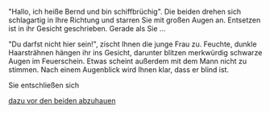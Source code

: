"Hallo, ich heiße Bernd und bin schiffbrüchig". Die beiden drehen sich schlagartig
in Ihre Richtung und starren Sie mit großen Augen an. Entsetzen ist in
ihr Gesicht geschrieben. Gerade als Sie ...

"Du darfst nicht hier sein!", zischt Ihnen die junge Frau zu. Feuchte, dunkle Haarsträhnen hängen
ihr ins Gesicht, darunter blitzen merkwürdig schwarze Augen im Feuerschein. Etwas scheint außerdem
mit dem Mann nicht zu stimmen. Nach einem Augenblick wird Ihnen klar, dass er blind ist.

Sie entschließen sich 

[dazu vor den beiden abzuhauen](abhauen/abhauen.md)